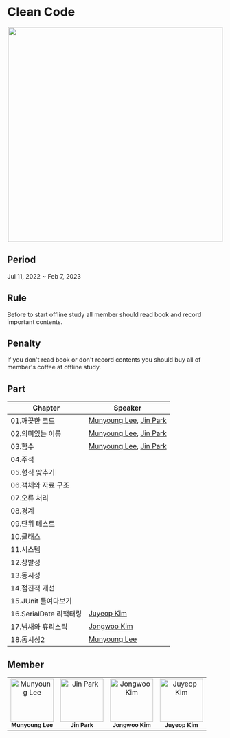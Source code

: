 # Clean Code
<p align="center">
<img height=500 src=https://user-images.githubusercontent.com/49600974/217539295-1c3e9233-0d5e-453b-99f3-24da484df465.png />
</p>

## Period
Jul 11, 2022 ~ Feb 7, 2023

## Rule
Before to start offline study all member should read book and record important contents.

## Penalty
If you don't read book or don't record contents you should buy all of member's coffee at offline study.

## Part
|Chapter|Speaker|
|---|---|
|01.깨끗한 코드|<a href="https://github.com/munyoung03">Munyoung Lee</a>, <a href="https://github.com/ParkJin0318">Jin Park</a>|
|02.의미있는 이름|<a href="https://github.com/munyoung03">Munyoung Lee</a>, <a href="https://github.com/ParkJin0318">Jin Park</a>|
|03.함수|<a href="https://github.com/munyoung03">Munyoung Lee</a>, <a href="https://github.com/ParkJin0318">Jin Park</a>|
|04.주석||
|05.형식 맞추기||
|06.객체와 자료 구조||
|07.오류 처리||
|08.경계||
|09.단위 테스트||
|10.클래스||
|11.시스템||
|12.창발성||
|13.동시성||
|14.점진적 개선||
|15.JUnit 들여다보기||
|16.SerialDate 리팩터링|<a href="https://github.com/juyeop03">Juyeop Kim</a>|
|17.냄새와 휴리스틱|<a href="https://github.com/kimjw2003">Jongwoo Kim</a>|
|18.동시성2|<a href="https://github.com/munyoung03">Munyoung Lee</a>|

## Member
<table>
  <tbody>
    <tr>
      <td align="center">
        <a href="https://github.com/munyoung03"><img src="https://avatars.githubusercontent.com/u/54434010?v=4" width="100px;" alt="Munyoung Lee"/>
        <br/>
        <sub><b>Munyoung Lee</b></sub>
        </a>
        <br/>
      </td>
      <td align="center">
        <a href="https://github.com/ParkJin0318"><img src="https://avatars.githubusercontent.com/u/50200481?v=4" width="100px;" alt="Jin Park"/>
        <br/>
        <sub><b>Jin Park</b></sub>
        </a>
        <br/>
      </td>
      <td align="center">
        <a href="https://github.com/kimjw2003"><img src="https://avatars.githubusercontent.com/u/55072002?v=4" width="100px;" alt="Jongwoo Kim"/>
        <br/>
        <sub><b>Jongwoo Kim</b></sub>
        </a>
        <br/>
      </td>
      <td align="center">
        <a href="https://github.com/juyeop03"><img src="https://avatars.githubusercontent.com/u/49600974?v=4" width="100px;" alt="Juyeop Kim"/>
        <br/>
        <sub><b>Juyeop Kim</b></sub>
        </a>
        <br/>
      </td>
    </tr>
  </tbody>
</table>



